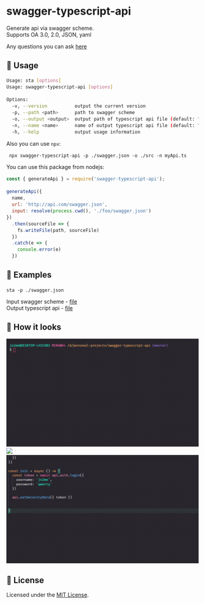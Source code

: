 # swagger-typescript-api  
Generate api via swagger scheme.  
Supports OA 3.0, 2.0, JSON, yaml  

Any questions you can ask [here](https://github.com/acacode/swagger-typescript-api/issues)

## 📄 Usage  

```sh
Usage: sta [options]
Usage: swagger-typescript-api [options]

Options:
  -v, --version          output the current version
  -p, --path <path>      path to swagger scheme
  -o, --output <output>  output path of typescript api file (default: ".")
  -n, --name <name>      name of output typescript api file (default: "api.ts")
  -h, --help             output usage information
```

Also you can use `npx`:  
```
 npx swagger-typescript-api -p ./swagger.json -o ./src -n myApi.ts
```

You can use this package from nodejs:
```js
const { generateApi } = require('swagger-typescript-api');

generateApi({
  name,
  url: 'http://api.com/swagger.json',
  input: resolve(process.cwd(), './foo/swagger.json')
})
  .then(sourceFile => {
    fs.writeFile(path, sourceFile)
  })
  .catch(e => {
    console.error(e)
  })

```

## 🚀 Examples  

`sta -p ./swagger.json`  

Input swagger scheme - [file](https://github.com/acacode/swagger-typescript-api/blob/master/swagger.json)  
Output typescript api - [file](https://github.com/acacode/swagger-typescript-api/blob/master/api.ts)  


## 🚀 How it looks
![](./assets/npx.gif)  
![](./assets/auth-example.gif)  
![](./assets/typings1.gif)  


## 📝 License  
Licensed under the [MIT License](https://github.com/acacode/swagger-typescript-api/blob/master/LICENSE).
